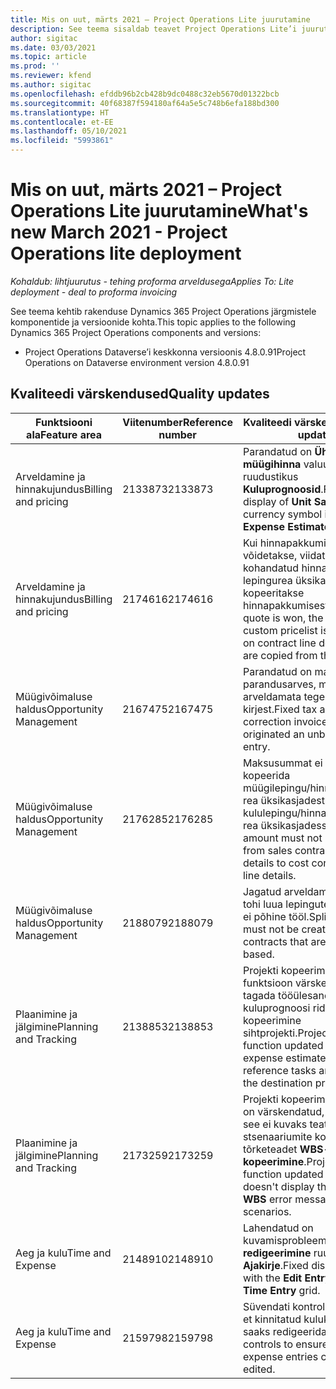 ```yaml
---
title: Mis on uut, märts 2021 – Project Operations Lite juurutamine
description: See teema sisaldab teavet Project Operations Lite’i juurutuse 2021. aasta märtsi väljalaskes saadaolevate kvaliteedivärskenduste kohta.
author: sigitac
ms.date: 03/03/2021
ms.topic: article
ms.prod: ''
ms.reviewer: kfend
ms.author: sigitac
ms.openlocfilehash: efddb96b2cb428b9dc0488c32eb5670d01322bcb
ms.sourcegitcommit: 40f68387f594180af64a5e5c748b6efa188bd300
ms.translationtype: HT
ms.contentlocale: et-EE
ms.lasthandoff: 05/10/2021
ms.locfileid: "5993861"
---
```

# <a name="whats-new-march-2021---project-operations-lite-deployment"></a><span data-ttu-id="e4632-103">Mis on uut, märts 2021 – Project Operations Lite juurutamine</span><span class="sxs-lookup"><span data-stu-id="e4632-103">What's new March 2021 - Project Operations lite deployment</span></span>

<span data-ttu-id="e4632-104">_Kohaldub: lihtjuurutus - tehing proforma arveldusega_</span><span class="sxs-lookup"><span data-stu-id="e4632-104">_Applies To: Lite deployment - deal to proforma invoicing_</span></span>


<span data-ttu-id="e4632-105">See teema kehtib rakenduse Dynamics 365 Project Operations järgmistele komponentide ja versioonide kohta.</span><span class="sxs-lookup"><span data-stu-id="e4632-105">This topic applies to the following Dynamics 365 Project Operations components and versions:</span></span>

- <span data-ttu-id="e4632-106">Project Operations Dataverse’i keskkonna versioonis 4.8.0.91</span><span class="sxs-lookup"><span data-stu-id="e4632-106">Project Operations on Dataverse environment version 4.8.0.91</span></span> 

## <a name="quality-updates"></a><span data-ttu-id="e4632-107">Kvaliteedi värskendused</span><span class="sxs-lookup"><span data-stu-id="e4632-107">Quality updates</span></span>

| <span data-ttu-id="e4632-108">**Funktsiooni ala**</span><span class="sxs-lookup"><span data-stu-id="e4632-108">**Feature area**</span></span> | <span data-ttu-id="e4632-109">**Viitenumber**</span><span class="sxs-lookup"><span data-stu-id="e4632-109">**Reference number**</span></span> | <span data-ttu-id="e4632-110">**Kvaliteedi värskendus**</span><span class="sxs-lookup"><span data-stu-id="e4632-110">**Quality update**</span></span> |
| --- | --- | --- |
| <span data-ttu-id="e4632-111">Arveldamine ja hinnakujundus</span><span class="sxs-lookup"><span data-stu-id="e4632-111">Billing and pricing</span></span> | <span data-ttu-id="e4632-112">2133873</span><span class="sxs-lookup"><span data-stu-id="e4632-112">2133873</span></span> | <span data-ttu-id="e4632-113">Parandatud on **Ühiku müügihinna** valuuta sümbol ruudustikus **Kuluprognoosid**.</span><span class="sxs-lookup"><span data-stu-id="e4632-113">Fixed the display of **Unit Sales Price** currency symbol in the **Expense Estimates** grid.</span></span> |
| <span data-ttu-id="e4632-114">Arveldamine ja hinnakujundus</span><span class="sxs-lookup"><span data-stu-id="e4632-114">Billing and pricing</span></span> | <span data-ttu-id="e4632-115">2174616</span><span class="sxs-lookup"><span data-stu-id="e4632-115">2174616</span></span> | <span data-ttu-id="e4632-116">Kui hinnapakkumine võidetakse, viidatakse lepingu kohandatud hinnakirjale lepingurea üksikasjades, mis kopeeritakse hinnapakkumisest.</span><span class="sxs-lookup"><span data-stu-id="e4632-116">When a quote is won, the contract custom pricelist is referenced on contract line details that are copied from the quote.</span></span> |
| <span data-ttu-id="e4632-117">Müügivõimaluse haldus</span><span class="sxs-lookup"><span data-stu-id="e4632-117">Opportunity Management</span></span> | <span data-ttu-id="e4632-118">2167475</span><span class="sxs-lookup"><span data-stu-id="e4632-118">2167475</span></span> | <span data-ttu-id="e4632-119">Parandatud on maksusumma parandusarves, mis pärines arveldamata tegelikust kirjest.</span><span class="sxs-lookup"><span data-stu-id="e4632-119">Fixed tax amount in the correction invoice that originated an unbilled actual entry.</span></span> |
| <span data-ttu-id="e4632-120">Müügivõimaluse haldus</span><span class="sxs-lookup"><span data-stu-id="e4632-120">Opportunity Management</span></span> | <span data-ttu-id="e4632-121">2176285</span><span class="sxs-lookup"><span data-stu-id="e4632-121">2176285</span></span> | <span data-ttu-id="e4632-122">Maksusummat ei tohi kopeerida müügilepingu/hinnapakkumise rea üksikasjadest kululepingu/hinnapakkumise rea üksikasjadesse.</span><span class="sxs-lookup"><span data-stu-id="e4632-122">Tax amount must not be copied from sales contract/quote line details to cost contract/quote line details.</span></span> |
| <span data-ttu-id="e4632-123">Müügivõimaluse haldus</span><span class="sxs-lookup"><span data-stu-id="e4632-123">Opportunity Management</span></span> | <span data-ttu-id="e4632-124">2188079</span><span class="sxs-lookup"><span data-stu-id="e4632-124">2188079</span></span> | <span data-ttu-id="e4632-125">Jagatud arveldamise reeglit ei tohi luua lepingute jaoks, mis ei põhine tööl.</span><span class="sxs-lookup"><span data-stu-id="e4632-125">Split billing rule must not be created for contracts that are not work-based.</span></span> |
| <span data-ttu-id="e4632-126">Plaanimine ja jälgimine</span><span class="sxs-lookup"><span data-stu-id="e4632-126">Planning and Tracking</span></span> | <span data-ttu-id="e4632-127">2138853</span><span class="sxs-lookup"><span data-stu-id="e4632-127">2138853</span></span> | <span data-ttu-id="e4632-128">Projekti kopeerimise funktsioon värskendati, et tagada tööülesandele viitavate kuluprognoosi ridade kopeerimine sihtprojekti.</span><span class="sxs-lookup"><span data-stu-id="e4632-128">Project copy function updated to ensure expense estimate lines that reference tasks are copied to the destination project.</span></span> |
| <span data-ttu-id="e4632-129">Plaanimine ja jälgimine</span><span class="sxs-lookup"><span data-stu-id="e4632-129">Planning and Tracking</span></span> | <span data-ttu-id="e4632-130">2173259</span><span class="sxs-lookup"><span data-stu-id="e4632-130">2173259</span></span> | <span data-ttu-id="e4632-131">Projekti kopeerimisfunktsioon on värskendatud, et tagada, et see ei kuvaks teatud stsenaariumite korral tõrketeadet **WBS-i kopeerimine**.</span><span class="sxs-lookup"><span data-stu-id="e4632-131">Project copy function updated to ensure it doesn't display the **Copying WBS** error message in certain scenarios.</span></span> |
| <span data-ttu-id="e4632-132">Aeg ja kulu</span><span class="sxs-lookup"><span data-stu-id="e4632-132">Time and Expense</span></span> | <span data-ttu-id="e4632-133">2148910</span><span class="sxs-lookup"><span data-stu-id="e4632-133">2148910</span></span> | <span data-ttu-id="e4632-134">Lahendatud on kuvamisprobleem lehel **Kirje redigeerimine** ruudustikus **Ajakirje**.</span><span class="sxs-lookup"><span data-stu-id="e4632-134">Fixed display issue with the **Edit Entry** page in the **Time Entry** grid.</span></span> |
| <span data-ttu-id="e4632-135">Aeg ja kulu</span><span class="sxs-lookup"><span data-stu-id="e4632-135">Time and Expense</span></span> | <span data-ttu-id="e4632-136">2159798</span><span class="sxs-lookup"><span data-stu-id="e4632-136">2159798</span></span> | <span data-ttu-id="e4632-137">Süvendati kontrolli tagamaks, et kinnitatud kulukirjeid ei saaks redigeerida.</span><span class="sxs-lookup"><span data-stu-id="e4632-137">Tightened controls to ensure approved expense entries can't be edited.</span></span> |


